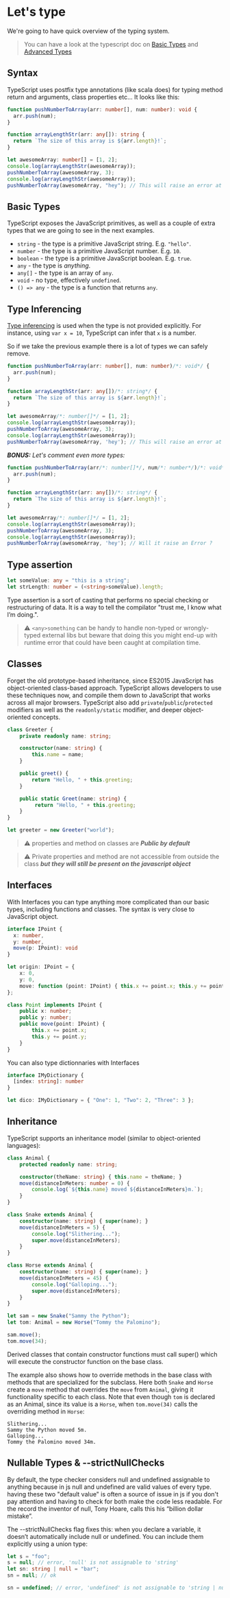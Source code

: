 # Let's type

We're going to have quick overview of the typing system.

> You can have a look at the typescript doc on [Basic Types](https://www.typescriptlang.org/docs/handbook/basic-types.html) and [Advanced Types](https://www.typescriptlang.org/docs/handbook/advanced-types.html)

## Syntax

TypeScript uses postfix type annotations (like scala does) for typing method return and arguments, class properties etc...
It looks like this:

```ts
function pushNumberToArray(arr: number[], num: number): void {
  arr.push(num);
}

function arrayLengthStr(arr: any[]): string {
  return `The size of this array is ${arr.length}!`;
}

let awesomeArray: number[] = [1, 2];
console.log(arrayLengthStr(awesomeArray));
pushNumberToArray(awesomeArray, 3);
console.log(arrayLengthStr(awesomeArray));
pushNumberToArray(awesomeArray, "hey"); // This will raise an error at compilation!
```

## Basic Types

TypeScript exposes the JavaScript primitives, as well as a couple of extra types that we are going to see in the next examples.

* `string` - the type is a primitive JavaScript string. E.g. `"hello"`.
* `number` - the type is a primitive JavaScript number. E.g. `10`.
* `boolean` - the type is a primitive JavaScript boolean. E.g. `true`.
* `any` - the type is _anything_.
* `any[]` - the type is an array of `any`.
* `void` - no type, effectively `undefined`.
* `() => any` - the type is a function that returns `any`.


## Type Inferencing

[Type inferencing](https://www.typescriptlang.org/docs/handbook/type-inference.html) is used when the type is not provided explicitly. For instance, using `var x = 10`, TypeScript can infer that `x` is a number.

So if we take the previous example there is a lot of types we can safely remove.

```ts
function pushNumberToArray(arr: number[], num: number)/*: void*/ {
  arr.push(num);
}

function arrayLengthStr(arr: any[])/*: string*/ {
  return `The size of this array is ${arr.length}!`;
}

let awesomeArray/*: number[]*/ = [1, 2];
console.log(arrayLengthStr(awesomeArray));
pushNumberToArray(awesomeArray, 3);
console.log(arrayLengthStr(awesomeArray));
pushNumberToArray(awesomeArray, 'hey'); // This will raise an error at compilation!
```

_**BONUS:** Let's comment even more types:_

```ts
function pushNumberToArray(arr/*: number[]*/, num/*: number*/)/*: void*/ {
  arr.push(num);
}

function arrayLengthStr(arr: any[])/*: string*/ {
  return `The size of this array is ${arr.length}!`;
}

let awesomeArray/*: number[]*/ = [1, 2];
console.log(arrayLengthStr(awesomeArray));
pushNumberToArray(awesomeArray, 3);
console.log(arrayLengthStr(awesomeArray));
pushNumberToArray(awesomeArray, 'hey'); // Will it raise an Error ?
```

## Type assertion

```ts
let someValue: any = "this is a string";
let strLength: number = (<string>someValue).length;
```

Type assertion is a sort of casting that performs no special checking or restructuring of data. It is a way to tell the compilator "trust me, I know what I’m doing.".

> ⚠️️ `<any>something` can be handy to handle non-typed or wrongly-typed external libs but beware that doing this you might end-up with runtime error that could have been caught at compilation time.

## Classes

Forget the old prototype-based inheritance, since ES2015 JavaScript has object-oriented class-based approach.
TypeScript allows developers to use these techniques now, and compile them down to JavaScript that works across all major browsers.
TypeScript also add `private`/`public`/`protected` modifiers as well as the `readonly/static` modifier, and deeper object-oriented concepts.

```ts
class Greeter {
    private readonly name: string;

    constructor(name: string) {
        this.name = name;
    }

    public greet() {
        return "Hello, " + this.greeting;
    }

    public static Greet(name: string) {
         return "Hello, " + this.greeting;
    }
}

let greeter = new Greeter("world");
```

> ⚠️️ properties and method on classes are _**Public by default**_

> ⚠️️ Private properties and method are not accessible from outside the class _**but they will still be present on the javascript object**_

## Interfaces

With Interfaces you can type anything more complicated than our basic types, including functions and classes. The syntax is very close to JavaScript object.

```ts
interface IPoint {
  x: number,
  y: number,
  move(p: IPoint): void
}

let origin: IPoint = {
    x: 0,
    y: 0,
    move: function (point: IPoint) { this.x += point.x; this.y += point.y; }
};

class Point implements IPoint {
    public x: number;
    public y: number;
    public move(point: IPoint) {
        this.x += point.x;
        this.y += point.y;
    }
}
```

You can also type dictionnaries with Interfaces

```ts
interface IMyDictionary {
  [index: string]: number
}

let dico: IMyDictionary = { "One": 1, "Two": 2, "Three": 3 };
```


## Inheritance

TypeScript supports an inheritance model (similar to object-oriented languages):

```ts
class Animal {
    protected readonly name: string;

    constructor(theName: string) { this.name = theName; }
    move(distanceInMeters: number = 0) {
        console.log(`${this.name} moved ${distanceInMeters}m.`);
    }
}

class Snake extends Animal {
    constructor(name: string) { super(name); }
    move(distanceInMeters = 5) {
        console.log("Slithering...");
        super.move(distanceInMeters);
    }
}

class Horse extends Animal {
    constructor(name: string) { super(name); }
    move(distanceInMeters = 45) {
        console.log("Galloping...");
        super.move(distanceInMeters);
    }
}

let sam = new Snake("Sammy the Python");
let tom: Animal = new Horse("Tommy the Palomino");

sam.move();
tom.move(34);
```
Derived classes that contain constructor functions must call super() which will execute the constructor function
on the base class.

The example also shows how to override methods in the base class with methods that are specialized for the
subclass. Here both `Snake` and `Horse` create a `move` method that overrides the `move` from `Animal`, giving
it functionality specific to each class. Note that even though `tom` is declared as an Animal, since its value is
a `Horse`, when `tom.move(34)` calls the overriding method in `Horse`:

```
Slithering...
Sammy the Python moved 5m.
Galloping...
Tommy the Palomino moved 34m.
```

## Nullable Types & --strictNullChecks

By default, the type checker considers null and undefined assignable to anything because in js null and undefined are valid values
of every type. having these two "default value" is often a source of issue in js if you don't pay attention and having to check for
both make the code less readable. For the record the inventor of null, Tony Hoare, calls this his “billion dollar mistake”.

The --strictNullChecks flag fixes this: when you declare a variable, it doesn’t automatically include null or undefined. You can include them explicitly using a union type:

```ts
let s = "foo";
s = null; // error, 'null' is not assignable to 'string'
let sn: string | null = "bar";
sn = null; // ok

sn = undefined; // error, 'undefined' is not assignable to 'string | null'
```
